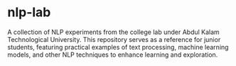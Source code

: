 # nlp-lab
A collection of NLP experiments from the college lab under Abdul Kalam Technological University. This repository serves as a reference for junior students, featuring practical examples of text processing, machine learning models, and other NLP techniques to enhance learning and exploration.
